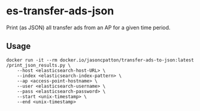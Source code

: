 # es-transfer-ads-json
Print (as JSON) all transfer ads from an AP for a given time period.

## Usage
```shell
docker run -it --rm docker.io/jasoncpatton/transfer-ads-to-json:latest /print_json_results.py \
    --host <elasticsearch-host-URL> \
    --index <elasticsearch-index-pattern> \
    --ap <access-point-hostname> \
    --user <elasticsearch-username> \
    --pass <elasticsearch-password> \
    --start <unix-timestamp> \
    --end <unix-timestamp>
```